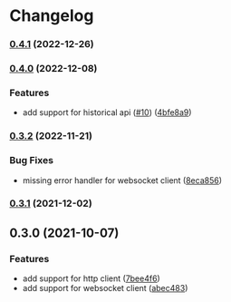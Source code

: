 # Changelog

### [0.4.1](https://github.com/fugle-dev/fugle-realtime-python/compare/v0.4.0...v0.4.1) (2022-12-26)

### [0.4.0](https://github.com/fugle-dev/fugle-realtime-python/compare/v0.3.2...v0.4.0) (2022-12-08)


### Features

* add support for historical api ([#10](https://github.com/fugle-dev/fugle-realtime-python/issues/10)) ([4bfe8a9](https://github.com/fugle-dev/fugle-realtime-python/commit/4bfe8a99a6cf9faaffe29eef232d7b63fd823b42))

### [0.3.2](https://github.com/fugle-dev/fugle-realtime-python/compare/v0.3.1...v0.3.2) (2022-11-21)


### Bug Fixes

* missing error handler for websocket client ([8eca856](https://github.com/fugle-dev/fugle-realtime-python/commit/8eca8563e238a9963fb0c3c183defe46f880fed7))

### [0.3.1](https://github.com/fugle-dev/fugle-realtime-python/compare/v0.3.0...v0.3.1) (2021-12-02)

## 0.3.0 (2021-10-07)


### Features

* add support for http client ([7bee4f6](https://github.com/fugle-dev/fugle-realtime-python/commit/7bee4f6aa118786450b19c5271cc24e4d12b294b))
* add support for websocket client ([abec483](https://github.com/fugle-dev/fugle-realtime-python/commit/abec483c24914137f4c2144da8da3695e2369e0b))